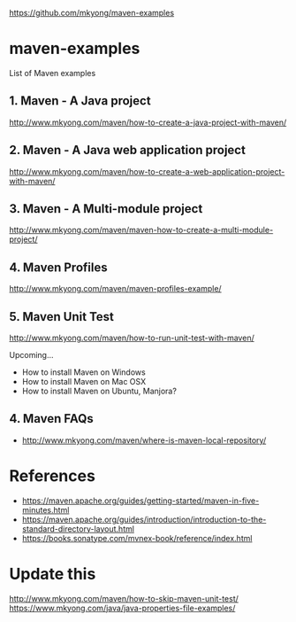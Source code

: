 https://github.com/mkyong/maven-examples

# maven-examples
List of Maven examples


## 1. Maven - A Java project
http://www.mkyong.com/maven/how-to-create-a-java-project-with-maven/

## 2. Maven - A Java web application project
http://www.mkyong.com/maven/how-to-create-a-web-application-project-with-maven/

## 3. Maven - A Multi-module project
http://www.mkyong.com/maven/maven-how-to-create-a-multi-module-project/

## 4. Maven Profiles
http://www.mkyong.com/maven/maven-profiles-example/

## 5. Maven Unit Test
http://www.mkyong.com/maven/how-to-run-unit-test-with-maven/

Upcoming...
- How to install Maven on Windows
- How to install Maven on Mac OSX
- How to install Maven on Ubuntu, Manjora?


## 4. Maven FAQs
- http://www.mkyong.com/maven/where-is-maven-local-repository/


# References
- https://maven.apache.org/guides/getting-started/maven-in-five-minutes.html
- https://maven.apache.org/guides/introduction/introduction-to-the-standard-directory-layout.html
- https://books.sonatype.com/mvnex-book/reference/index.html

# Update this 
http://www.mkyong.com/maven/how-to-skip-maven-unit-test/
https://www.mkyong.com/java/java-properties-file-examples/


